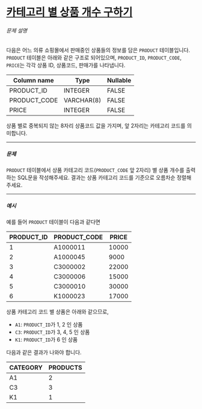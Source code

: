 # [카테고리 별 상품 개수 구하기](https://school.programmers.co.kr/learn/courses/30/lessons/131529)


###### 문제 설명


다음은 어느 의류 쇼핑몰에서 판매중인 상품들의 정보를 담은 `PRODUCT` 테이블입니다. `PRODUCT` 테이블은 아래와 같은 구조로 되어있으며, `PRODUCT_ID`, `PRODUCT_CODE`, `PRICE`는 각각 상품 ID, 상품코드, 판매가를 나타냅니다.




| Column name | Type | Nullable |
| --- | --- | --- |
| PRODUCT\_ID | INTEGER | FALSE |
| PRODUCT\_CODE | VARCHAR(8\) | FALSE |
| PRICE | INTEGER | FALSE |


상품 별로 중복되지 않는 8자리 상품코드 값을 가지며, 앞 2자리는 카테고리 코드를 의미합니다.




---


##### 문제


`PRODUCT` 테이블에서 상품 카테고리 코드(`PRODUCT_CODE` 앞 2자리) 별 상품 개수를 출력하는 SQL문을 작성해주세요. 결과는 상품 카테고리 코드를 기준으로 오름차순 정렬해주세요.




---


##### 예시


예를 들어 `PRODUCT` 테이블이 다음과 같다면




| PRODUCT\_ID | PRODUCT\_CODE | PRICE |
| --- | --- | --- |
| 1 | A1000011 | 10000 |
| 2 | A1000045 | 9000 |
| 3 | C3000002 | 22000 |
| 4 | C3000006 | 15000 |
| 5 | C3000010 | 30000 |
| 6 | K1000023 | 17000 |


상품 카테고리 코드 별 상품은 아래와 같으므로,


* `A1`: `PRODUCT_ID`가 1, 2 인 상품
* `C3`: `PRODUCT_ID`가 3, 4, 5 인 상품
* `K1`: `PRODUCT_ID`가 6 인 상품


다음과 같은 결과가 나와야 합니다.




| CATEGORY | PRODUCTS |
| --- | --- |
| A1 | 2 |
| C3 | 3 |
| K1 | 1 |


